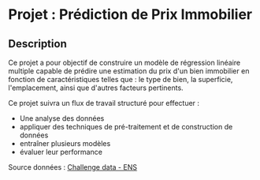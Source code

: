 # Projet : Prédiction de Prix Immobilier

## Description

Ce projet a pour objectif de construire un modèle de régression linéaire multiple capable de prédire une estimation du prix d'un bien immobilier en fonction de caractéristiques telles que : le type de bien, la superficie, l'emplacement, ainsi que d'autres facteurs pertinents.

Ce projet suivra un flux de travail structuré pour effectuer :
* Une analyse des données
* appliquer des techniques de pré-traitement et de construction de données
* entraîner plusieurs modèles
* évaluer leur performance

Source données : [Challenge data - ENS](https://challengedata.ens.fr/challenges/68)